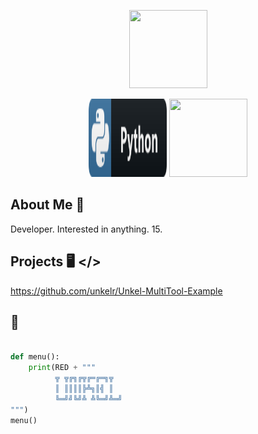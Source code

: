 <!-- <p align=center><img width=90% src="banner.gif"></img></p> -->

<p align='center'>
  <img src='https://cdn.discordapp.com/attachments/1225497087760928829/1226237386921611274/a3906026521_65.jpg?ex=6624098f&is=6611948f&hm=e21ec384fb47727f8f0269e3acf3d60660671fad51e27ebe0e20b2e0a1dc97e2&'width='125' height='125'>
</p>
<p align='center'>
  <img src='https://raw.githubusercontent.com/MikeCodesDotNET/ColoredBadges/master/svg/dev/languages/python.svg' width="125" height="125">
  <img src='https://cdn.discordapp.com/attachments/1225497087760928829/1226238811487473664/372108630_DISCORD_LOGO_400.gif?ex=66240ae3&is=661195e3&hm=10ecbd75431ff630b2f71f946b1604804d141202026c1680f3df9cb7df52ed47&' width='125' height='125'>
</p>

## About Me 📝
Developer. Interested in anything. 15.

## Projects 🖥️ </> 
https://github.com/unkelr/Unkel-MultiTool-Example




## 💓
```python

def menu():
    print(RED + """
          ╦ ╦╔╗╔╦╔═╔═╗╦  
          ║ ║║║║╠╩╗║╣ ║  
          ╚═╝╝╚╝╩ ╩╚═╝╩═╝
""")
menu()


```

